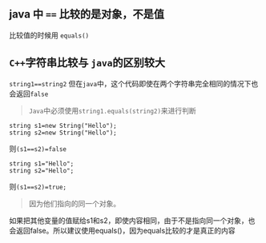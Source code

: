 ##  java 中 `==` 比较的是对象，不是值
比较值的时候用 `equals()`



## `C++`字符串比较与 `java`的区别较大

`string1==string2`
但在`java`中，这个代码即使在两个字符串完全相同的情况下也会返回`false `



> `Java`中必须使用`string1.equals(string2)`来进行判断 

```
string s1=new String("Hello"); 
string s2=new String("Hello"); 
```
则`(s1==s2)=false `

```
string s1="Hello"; 
string s2="Hello"; 
```
则`(s1==s2)=true; `
> 因为他们指向的同一个对象。 

如果把其他变量的值赋给s1和s2，即使内容相同，由于不是指向同一个对象，也会返回false。所以建议使用equals()，因为equals比较的才是真正的内容 
